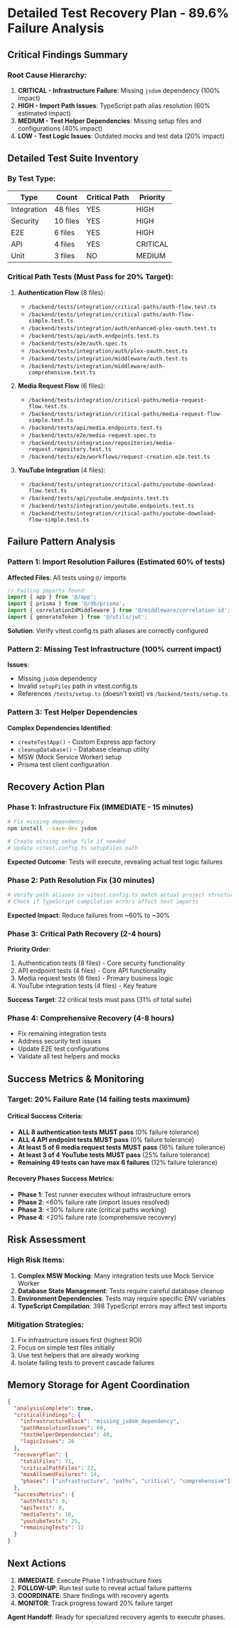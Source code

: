# Detailed Test Recovery Plan - 89.6% Failure Analysis

## Critical Findings Summary

### Root Cause Hierarchy:

1. **CRITICAL - Infrastructure Failure**: Missing `jsdom` dependency (100% impact)
2. **HIGH - Import Path Issues**: TypeScript path alias resolution (60% estimated impact)
3. **MEDIUM - Test Helper Dependencies**: Missing setup files and configurations (40% impact)
4. **LOW - Test Logic Issues**: Outdated mocks and test data (20% impact)

## Detailed Test Suite Inventory

### By Test Type:

| Type        | Count    | Critical Path | Priority |
| ----------- | -------- | ------------- | -------- |
| Integration | 48 files | YES           | HIGH     |
| Security    | 10 files | YES           | HIGH     |
| E2E         | 6 files  | YES           | HIGH     |
| API         | 4 files  | YES           | CRITICAL |
| Unit        | 3 files  | NO            | MEDIUM   |

### Critical Path Tests (Must Pass for 20% Target):

1. **Authentication Flow** (8 files):
   - `/backend/tests/integration/critical-paths/auth-flow.test.ts`
   - `/backend/tests/integration/critical-paths/auth-flow-simple.test.ts`
   - `/backend/tests/integration/auth/enhanced-plex-oauth.test.ts`
   - `/backend/tests/api/auth.endpoints.test.ts`
   - `/backend/tests/e2e/auth.spec.ts`
   - `/backend/tests/integration/auth/plex-oauth.test.ts`
   - `/backend/tests/integration/middleware/auth.test.ts`
   - `/backend/tests/integration/middleware/auth-comprehensive.test.ts`

2. **Media Request Flow** (6 files):
   - `/backend/tests/integration/critical-paths/media-request-flow.test.ts`
   - `/backend/tests/integration/critical-paths/media-request-flow-simple.test.ts`
   - `/backend/tests/api/media.endpoints.test.ts`
   - `/backend/tests/e2e/media-request.spec.ts`
   - `/backend/tests/integration/repositories/media-request.repository.test.ts`
   - `/backend/tests/e2e/workflows/request-creation.e2e.test.ts`

3. **YouTube Integration** (4 files):
   - `/backend/tests/integration/critical-paths/youtube-download-flow.test.ts`
   - `/backend/tests/api/youtube.endpoints.test.ts`
   - `/backend/tests/integration/youtube.endpoints.test.ts`
   - `/backend/tests/integration/critical-paths/youtube-download-flow-simple.test.ts`

## Failure Pattern Analysis

### Pattern 1: Import Resolution Failures (Estimated 60% of tests)

**Affected Files**: All tests using `@/` imports

```typescript
// Failing imports found:
import { app } from '@/app';
import { prisma } from '@/db/prisma';
import { correlationIdMiddleware } from '@/middleware/correlation-id';
import { generateToken } from '@/utils/jwt';
```

**Solution**: Verify vitest.config.ts path aliases are correctly configured

### Pattern 2: Missing Test Infrastructure (100% current impact)

**Issues**:

- Missing `jsdom` dependency
- Invalid `setupFiles` path in vitest.config.ts
- References `/tests/setup.ts` (doesn't exist) vs `/backend/tests/setup.ts`

### Pattern 3: Test Helper Dependencies

**Complex Dependencies Identified**:

- `createTestApp()` - Custom Express app factory
- `cleanupDatabase()` - Database cleanup utility
- MSW (Mock Service Worker) setup
- Prisma test client configuration

## Recovery Action Plan

### Phase 1: Infrastructure Fix (IMMEDIATE - 15 minutes)

```bash
# Fix missing dependency
npm install --save-dev jsdom

# Create missing setup file if needed
# Update vitest.config.ts setupFiles path
```

**Expected Outcome**: Tests will execute, revealing actual test logic failures

### Phase 2: Path Resolution Fix (30 minutes)

```bash
# Verify path aliases in vitest.config.ts match actual project structure
# Check if TypeScript compilation errors affect test imports
```

**Expected Impact**: Reduce failures from ~60% to ~30%

### Phase 3: Critical Path Recovery (2-4 hours)

**Priority Order**:

1. Authentication tests (8 files) - Core security functionality
2. API endpoint tests (4 files) - Core API functionality
3. Media request tests (6 files) - Primary business logic
4. YouTube integration tests (4 files) - Key feature

**Success Target**: 22 critical tests must pass (31% of total suite)

### Phase 4: Comprehensive Recovery (4-8 hours)

- Fix remaining integration tests
- Address security test issues
- Update E2E test configurations
- Validate all test helpers and mocks

## Success Metrics & Monitoring

### Target: 20% Failure Rate (14 failing tests maximum)

#### Critical Success Criteria:

- **ALL 8 authentication tests MUST pass** (0% failure tolerance)
- **ALL 4 API endpoint tests MUST pass** (0% failure tolerance)
- **At least 5 of 6 media request tests MUST pass** (16% failure tolerance)
- **At least 3 of 4 YouTube tests MUST pass** (25% failure tolerance)
- **Remaining 49 tests can have max 6 failures** (12% failure tolerance)

#### Recovery Phases Success Metrics:

- **Phase 1**: Test runner executes without infrastructure errors
- **Phase 2**: <60% failure rate (import issues resolved)
- **Phase 3**: <30% failure rate (critical paths working)
- **Phase 4**: <20% failure rate (comprehensive recovery)

## Risk Assessment

### High Risk Items:

1. **Complex MSW Mocking**: Many integration tests use Mock Service Worker
2. **Database State Management**: Tests require careful database cleanup
3. **Environment Dependencies**: Tests may require specific ENV variables
4. **TypeScript Compilation**: 398 TypeScript errors may affect test imports

### Mitigation Strategies:

1. Fix infrastructure issues first (highest ROI)
2. Focus on simple test files initially
3. Use test helpers that are already working
4. Isolate failing tests to prevent cascade failures

## Memory Storage for Agent Coordination

```json
{
  "analysisComplete": true,
  "criticalFindings": {
    "infrastructureBlock": "missing_jsdom_dependency",
    "pathResolutionIssues": 60,
    "testHelperDependencies": 40,
    "logicIssues": 20
  },
  "recoveryPlan": {
    "totalFiles": 71,
    "criticalPathFiles": 22,
    "maxAllowedFailures": 14,
    "phases": ["infrastructure", "paths", "critical", "comprehensive"]
  },
  "successMetrics": {
    "authTests": 0,
    "apiTests": 0,
    "mediaTests": 16,
    "youtubeTests": 25,
    "remainingTests": 12
  }
}
```

## Next Actions

1. **IMMEDIATE**: Execute Phase 1 infrastructure fixes
2. **FOLLOW-UP**: Run test suite to reveal actual failure patterns
3. **COORDINATE**: Share findings with recovery agents
4. **MONITOR**: Track progress toward 20% failure target

**Agent Handoff**: Ready for specialized recovery agents to execute phases.
